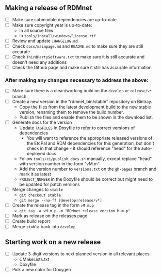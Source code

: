 ## Making a release of RDMnet

- [ ] Make sure submodule dependencies are up-to-date.
- [ ] Make sure copyright year is up-to-date:
  * in all source files
  * in `tools/install/windows/license.rtf`
- [ ] Review and update `CHANGELOG.md`
- [ ] Check `docs/mainpage.md` and `README.md` to make sure they are still accurate
- [ ] Check `ThirdPartySoftware.txt` to make sure it is still accurate and doesn't need any
      additions
- [ ] Check the Github page and make sure it still has accurate information

### After making any changes necessary to address the above:

- [ ] Make sure there is a clean/working build on the `develop` or `release/v*` branch.
- [ ] Create a new version in the "rdmnet_bin/stable" repository on Bintray.
  * Copy the files from the latest development build to the new stable version, renaming them to
    remove the build number.
  * Publish the files and enable them to be shown in the download list.
- [ ] Generate docs for the version
  * Update `TAGFILES` in Doxyfile to refer to correct versions of dependencies
    - You will want to reference the appropriate released versions of the EtcPal and RDM
      dependencies for this generation, but don't check in that change - it should reference "head"
      for the auto-deployed docs.
  * Follow `tools/ci/publish_docs.sh` manually, except replace "head" with version number in the
    form "vM.m"
  * Add the version number to `versions.txt` on the `gh-pages` branch and mark it as latest
  * `PROJECT_NUMBER` in the Doxyfile should be correct but might need to be updated for patch
    versions
- [ ] Merge changes to `stable`
  * `git checkout stable`
  * `git merge --no-ff [develop|release/v*]`
- [ ] Create the release tag in the form `vM.m.p`
  * `git tag -a vM.m.p -m "RDMnet release version M.m.p"`
- [ ] Mark as release on the releases page
- [ ] Create build report
- [ ] Merge `stable` back into `develop`

## Starting work on a new release

- [ ] Update 3-digit versions to next planned version in all relevant places:
  * CMakeLists.txt
  * Doxyfile
- [ ] Pick a new color for Doxygen
